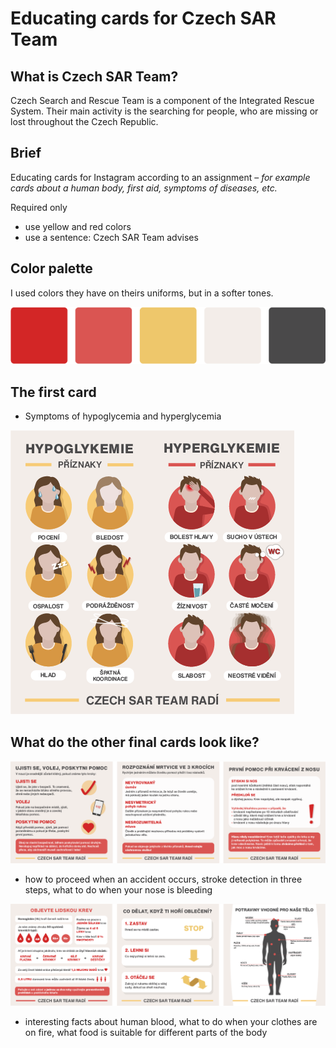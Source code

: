 # Educating cards for Czech SAR Team
## What is Czech SAR Team?
Czech Search and Rescue Team is a component of the Integrated Rescue System.
Their main activity is the searching for people, who are missing or lost throughout the Czech Republic.
## Brief
Educating cards for Instagram according to an assignment – _for example cards about a human body, first aid, symptoms of diseases, etc._

Required only 
- use yellow and red colors
- use a sentence: Czech SAR Team advises 

## Color palette
I used colors they have on theirs uniforms, but in a softer tones.

![Collor palette.](img/barvy.png)

## The first card
- Symptoms of hypoglycemia and hyperglycemia

![Symptoms of hypoglycemia and hyperglycemia.](img/1.png)

## What do the other final cards look like? 
![Czech SAR Team cards1.](img/s1.png)
- how to proceed when an accident occurs, stroke detection in three steps, what to do when your nose is bleeding

![Czech SAR Team cards2.](img/s2.png)
- interesting facts about human blood, what to do when your clothes are on fire, what food is suitable for different parts of the body 
